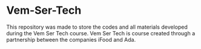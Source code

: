 # Vem-Ser-Tech
This repository was made to store the codes and all materials developed during the Vem Ser Tech course. Vem Ser Tech is course created through a partnership
between the companies iFood and Ada. 
